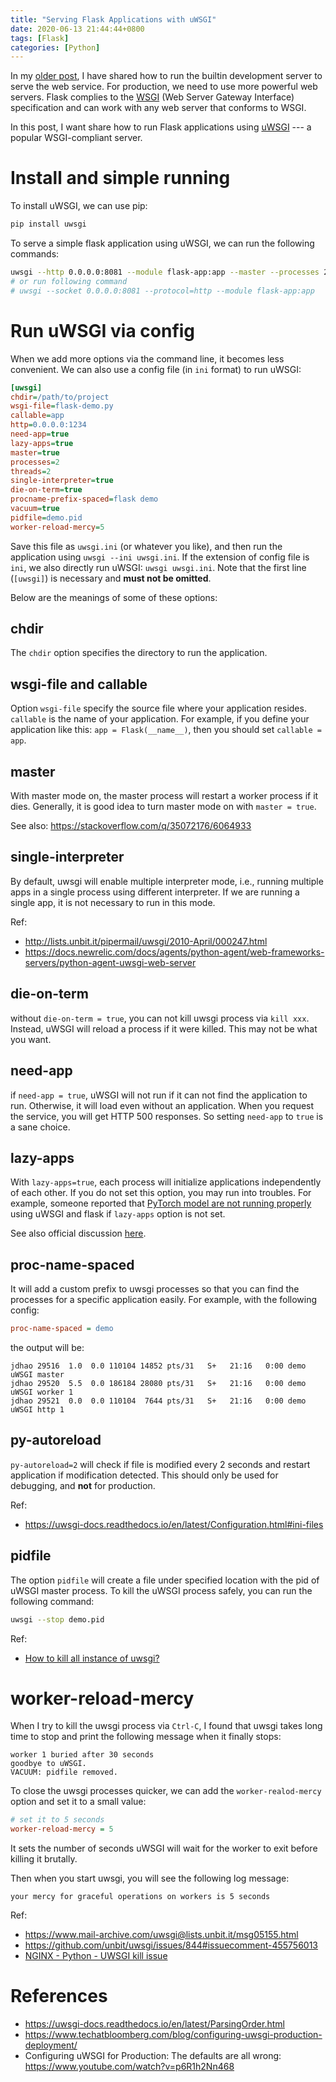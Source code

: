 ```yaml
---
title: "Serving Flask Applications with uWSGI"
date: 2020-06-13 21:44:44+0800
tags: [Flask]
categories: [Python]
---
```


In my [older post](https://jdhao.github.io/2020/04/06/build_webapi_with_flask_s1/), I have shared how to run the builtin development server to serve the web service. For production, we need to use more powerful web servers. Flask complies to the [WSGI](https://en.wikipedia.org/wiki/Web_Server_Gateway_Interface) (Web Server Gateway Interface) specification and can work with any web server that conforms to WSGI.

In this post, I want share how to run Flask applications using
[uWSGI](https://uwsgi-docs.readthedocs.io/en/latest/) --- a popular WSGI-compliant server.

<!--more-->

# Install and simple running

To install uWSGI, we can use pip:

```bash
pip install uwsgi
```

To serve a simple flask application using uWSGI, we can run the following
commands:

```bash
uwsgi --http 0.0.0.0:8081 --module flask-app:app --master --processes 2 --threads 2
# or run following command
# uwsgi --socket 0.0.0.0:8081 --protocol=http --module flask-app:app
```

# Run uWSGI via config

When we add more options via the command line, it becomes less convenient. We
can also use a config file (in `ini` format) to run uWSGI:

```ini
[uwsgi]
chdir=/path/to/project
wsgi-file=flask-demo.py
callable=app
http=0.0.0.0:1234
need-app=true
lazy-apps=true
master=true
processes=2
threads=2
single-interpreter=true
die-on-term=true
procname-prefix-spaced=flask demo
vacuum=true
pidfile=demo.pid
worker-reload-mercy=5
```

Save this file as `uwsgi.ini` (or whatever you like), and then run the
application using `uwsgi --ini uwsgi.ini`. If the extension of config file is
`ini`, we also directly run uWSGI: `uwsgi uwsgi.ini`. Note that the first line
(`[uwsgi]`) is necessary and **must not be omitted**.

Below are the meanings of some of these options:

## chdir

The `chdir` option specifies the directory to run the application.

## wsgi-file and callable

Option `wsgi-file` specify the source file where your application resides.
`callable` is the name of your application. For example, if you define your
application like this: `app = Flask(__name__)`, then you should set `callable =
app`.

## master

With master mode on, the master process will restart a worker process if it
dies. Generally, it is good idea to turn master mode on with `master = true`.

See also: https://stackoverflow.com/q/35072176/6064933

## single-interpreter

 By default, uwsgi will enable multiple interpreter mode, i.e., running
 multiple apps in a single process using different interpreter. If we are
 running a single app, it is not necessary to run in this mode.

Ref:

+ http://lists.unbit.it/pipermail/uwsgi/2010-April/000247.html
+ https://docs.newrelic.com/docs/agents/python-agent/web-frameworks-servers/python-agent-uwsgi-web-server

## die-on-term

without `die-on-term = true`, you can not kill uwsgi process via `kill xxx`.
Instead, uWSGI will reload a process if it were killed. This may not be what
you want.

## need-app

if `need-app = true`, uWSGI will not run if it can not find the application to
run. Otherwise, it will load even without an application. When you request the
service, you will get HTTP 500 responses. So setting `need-app` to `true` is a
sane choice.

## lazy-apps

With `lazy-apps=true`, each process will initialize applications independently of
each other. If you do not set this option, you may run into troubles. For
example, someone reported that [PyTorch model are not running properly](https://discuss.pytorch.org/t/basic-operations-do-not-work-in-1-1-0-with-uwsgi-flask/50257/7) using
uWSGI and flask if `lazy-apps` option is not set.

See also official discussion [here](https://uwsgi-docs.readthedocs.io/en/latest/articles/TheArtOfGracefulReloading.html#preforking-vs-lazy-apps-vs-lazy).

## proc-name-spaced

It will add a custom prefix to uwsgi processes so that you can find the
processes for a specific application easily. For example, with the following
config:

```ini
proc-name-spaced = demo
```

the output will be:

```
jdhao 29516  1.0  0.0 110104 14852 pts/31   S+   21:16   0:00 demo uWSGI master
jdhao 29520  5.5  0.0 186184 28080 pts/31   S+   21:16   0:00 demo uWSGI worker 1
jdhao 29521  0.0  0.0 110104  7644 pts/31   S+   21:16   0:00 demo uWSGI http 1
```

## py-autoreload

`py-autoreload=2` will check if file is modified every 2 seconds and restart
application if modification detected. This should only be used for debugging,
and **not** for production.

Ref:

+ https://uwsgi-docs.readthedocs.io/en/latest/Configuration.html#ini-files

## pidfile

The option `pidfile` will create a file under specified location with the pid
of uWSGI master process. To kill the uWSGI process safely, you can run the
following command:

```bash
uwsgi --stop demo.pid
```

Ref:

+ [How to kill all instance of uwsgi?](https://stackoverflow.com/a/31971005/6064933)

# worker-reload-mercy

When I try to kill the uwsgi process via `Ctrl-C`, I found that uwsgi takes
long time to stop and print the following message when it finally stops:

```
worker 1 buried after 30 seconds
goodbye to uWSGI.
VACUUM: pidfile removed.
```

To close the uwsgi processes quicker, we can add the `worker-realod-mercy`
option and set it to a small value:

```ini
# set it to 5 seconds
worker-reload-mercy = 5
```

It sets the number of seconds uWSGI will wait for the worker to exit before
killing it brutally.

Then when you start uwsgi, you will see the following log message:

```
your mercy for graceful operations on workers is 5 seconds
```

Ref:

+ https://www.mail-archive.com/uwsgi@lists.unbit.it/msg05155.html
+ https://github.com/unbit/uwsgi/issues/844#issuecomment-455756013
+ [NGINX - Python - UWSGI kill issue](https://stackoverflow.com/q/37846202/6064933)

# References

+ https://uwsgi-docs.readthedocs.io/en/latest/ParsingOrder.html
+ https://www.techatbloomberg.com/blog/configuring-uwsgi-production-deployment/
+ Configuring uWSGI for Production: The defaults are all wrong: https://www.youtube.com/watch?v=p6R1h2Nn468
